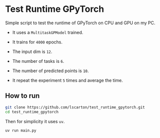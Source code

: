 # Test Runtime GPyTorch

Simple script to test the runtime of GPyTorch on CPU and GPU on my PC.

- It uses a `MultitaskGPModel` trained.
- It trains for `4000` epochs.
- The input dim is `12`.
- The number of tasks is `6`.
- The number of predicted points is `10`.

- It repeat the experiment `5` times and average the time.


## How to run
```bash
git clone https://github.com/lscarton/test_runtime_gpytorch.git
cd test_runtime_gpytorch
```
Then for simplicity it uses `uv`.
```bash
uv run main.py
```

